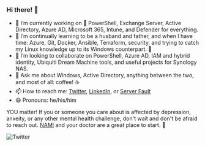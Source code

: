 ### Hi there! 👋

- 🔭 I’m currently working on :blue_heart: PowerShell, Exchange Server, Active Directory, Azure AD, Microsoft 365, Intune, and Defender for everything. 
- 🌱 I’m continually learning to be a husband and father, and when I have time: Azure, Git, Docker, Ansible, Terraform, security, and trying to catch my Linux knowledge up to its Windows counterpart. :penguin:
- 👯 I’m looking to collaborate on PowerShell, Azure AD, IAM and hybrid identity, Ubiquiti Dream Machine tools, and useful projects for Synology NAS. 
- 💬 Ask me about Windows, Active Directory, anything between the two, and most of all: coffee! :coffee:
- 📫 How to reach me: [Twitter](https://twitter.com/SamErde), [LinkedIn](https://www.linkedin.com/in/samerde/), or [Server Fault](https://serverfault.com/users/49571/sturdyerde) 
- 😄 Pronouns: he/his/him

YOU matter! If you or someone you care about is affected by depression, anxeity, or any other mental health challenge, don't wait and don't be afraid to reach out. [NAMI](https://www.nami.org/Your-Journey) and your doctor are a great place to start. :yellow_heart:

![Twitter](https://img.shields.io/twitter/follow/samerde?style=social)  
